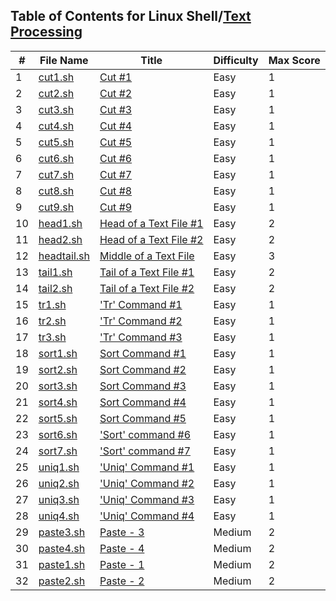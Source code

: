 ## Table of Contents for Linux Shell/[Text Processing](https://www.hackerrank.com/domains/shell?filters%5Bsubdomains%5D%5B%5D=textpro)

| #  | File Name                  | Title                    | Difficulty | Max Score |
| -- | -------------------------- | ------------------------ | ---------- | --------- |
| 1  | [cut1.sh](cut1.sh)         | [Cut #1]                 | Easy       | 1         |
| 2  | [cut2.sh](cut2.sh)         | [Cut #2]                 | Easy       | 1         |
| 3  | [cut3.sh](cut3.sh)         | [Cut #3]                 | Easy       | 1         |
| 4  | [cut4.sh](cut4.sh)         | [Cut #4]                 | Easy       | 1         |
| 5  | [cut5.sh](cut5.sh)         | [Cut #5]                 | Easy       | 1         |
| 6  | [cut6.sh](cut6.sh)         | [Cut #6]                 | Easy       | 1         |
| 7  | [cut7.sh](cut7.sh)         | [Cut #7]                 | Easy       | 1         |
| 8  | [cut8.sh](cut8.sh)         | [Cut #8]                 | Easy       | 1         |
| 9  | [cut9.sh](cut9.sh)         | [Cut #9]                 | Easy       | 1         |
| 10 | [head1.sh](head1.sh)       | [Head of a Text File #1] | Easy       | 2         |
| 11 | [head2.sh](head2.sh)       | [Head of a Text File #2] | Easy       | 2         |
| 12 | [headtail.sh](headtail.sh) | [Middle of a Text File]  | Easy       | 3         |
| 13 | [tail1.sh](tail1.sh)       | [Tail of a Text File #1] | Easy       | 2         |
| 14 | [tail2.sh](tail2.sh)       | [Tail of a Text File #2] | Easy       | 2         |
| 15 | [tr1.sh](tr1.sh)           | ['Tr' Command #1]        | Easy       | 1         |
| 16 | [tr2.sh](tr2.sh)           | ['Tr' Command #2]        | Easy       | 1         |
| 17 | [tr3.sh](tr3.sh)           | ['Tr' Command #3]        | Easy       | 1         |
| 18 | [sort1.sh](sort1.sh)       | [Sort Command #1]        | Easy       | 1         |
| 19 | [sort2.sh](sort2.sh)       | [Sort Command #2]        | Easy       | 1         |
| 20 | [sort3.sh](sort3.sh)       | [Sort Command #3]        | Easy       | 1         |
| 21 | [sort4.sh](sort4.sh)       | [Sort Command #4]        | Easy       | 1         |
| 22 | [sort5.sh](sort5.sh)       | [Sort Command #5]        | Easy       | 1         |
| 23 | [sort6.sh](sort6.sh)       | ['Sort' command #6]      | Easy       | 1         |
| 24 | [sort7.sh](sort7.sh)       | ['Sort' command #7]      | Easy       | 1         |
| 25 | [uniq1.sh](uniq1.sh)       | ['Uniq' Command #1]      | Easy       | 1         |
| 26 | [uniq2.sh](uniq2.sh)       | ['Uniq' Command #2]      | Easy       | 1         |
| 27 | [uniq3.sh](uniq3.sh)       | ['Uniq' Command #3]      | Easy       | 1         |
| 28 | [uniq4.sh](uniq4.sh)       | ['Uniq' Command #4]      | Easy       | 1         |
| 29 | [paste3.sh](paste3.sh)     | [Paste - 3]              | Medium     | 2         |
| 30 | [paste4.sh](paste4.sh)     | [Paste - 4]              | Medium     | 2         |
| 31 | [paste1.sh](paste1.sh)     | [Paste - 1]              | Medium     | 2         |
| 32 | [paste2.sh](paste2.sh)     | [Paste - 2]              | Medium     | 2         |

[Cut #1]: https://www.hackerrank.com/challenges/text-processing-cut-1/problem
[Cut #2]: https://www.hackerrank.com/challenges/text-processing-cut-2/problem
[Cut #3]: https://www.hackerrank.com/challenges/text-processing-cut-3/problem
[Cut #4]: https://www.hackerrank.com/challenges/text-processing-cut-4/problem
[Cut #5]: https://www.hackerrank.com/challenges/text-processing-cut-5/problem
[Cut #6]: https://www.hackerrank.com/challenges/text-processing-cut-6/problem
[Cut #7]: https://www.hackerrank.com/challenges/text-processing-cut-7/problem
[Cut #8]: https://www.hackerrank.com/challenges/text-processing-cut-8/problem
[Cut #9]: https://www.hackerrank.com/challenges/text-processing-cut-9/problem
[Head of a Text File #1]: https://www.hackerrank.com/challenges/text-processing-head-1/problem
[Head of a Text File #2]: https://www.hackerrank.com/challenges/text-processing-head-2/problem
[Middle of a Text File]: https://www.hackerrank.com/challenges/text-processing-in-linux---the-middle-of-a-text-file/problem
[Tail of a Text File #1]: https://www.hackerrank.com/challenges/text-processing-tail-1/problem
[Tail of a Text File #2]: https://www.hackerrank.com/challenges/text-processing-tail-2/problem
['Tr' Command #1]: https://www.hackerrank.com/challenges/text-processing-tr-1/problem
['Tr' Command #2]: https://www.hackerrank.com/challenges/text-processing-tr-2/problem
['Tr' Command #3]: https://www.hackerrank.com/challenges/text-processing-tr-3/problem
[Sort Command #1]: https://www.hackerrank.com/challenges/text-processing-sort-1/problem
[Sort Command #2]: https://www.hackerrank.com/challenges/text-processing-sort-2/problem
[Sort Command #3]: https://www.hackerrank.com/challenges/text-processing-sort-3/problem
[Sort Command #4]: https://www.hackerrank.com/challenges/text-processing-sort-4/problem
[Sort Command #5]: https://www.hackerrank.com/challenges/text-processing-sort-5/problem
['Sort' command #6]: https://www.hackerrank.com/challenges/text-processing-sort-6/problem
['Sort' command #7]: https://www.hackerrank.com/challenges/text-processing-sort-7/problem
['Uniq' Command #1]: https://www.hackerrank.com/challenges/text-processing-in-linux-the-uniq-command-1/problem
['Uniq' Command #2]: https://www.hackerrank.com/challenges/text-processing-in-linux-the-uniq-command-2/problem
['Uniq' Command #3]: https://www.hackerrank.com/challenges/text-processing-in-linux-the-uniq-command-3/problem
['Uniq' Command #4]: https://www.hackerrank.com/challenges/text-processing-in-linux-the-uniq-command-4/problem
[Paste - 3]: https://www.hackerrank.com/challenges/paste-3/problem
[Paste - 4]: https://www.hackerrank.com/challenges/paste-4/problem
[Paste - 1]: https://www.hackerrank.com/challenges/paste-1/problem
[Paste - 2]: https://www.hackerrank.com/challenges/paste-2/problem
